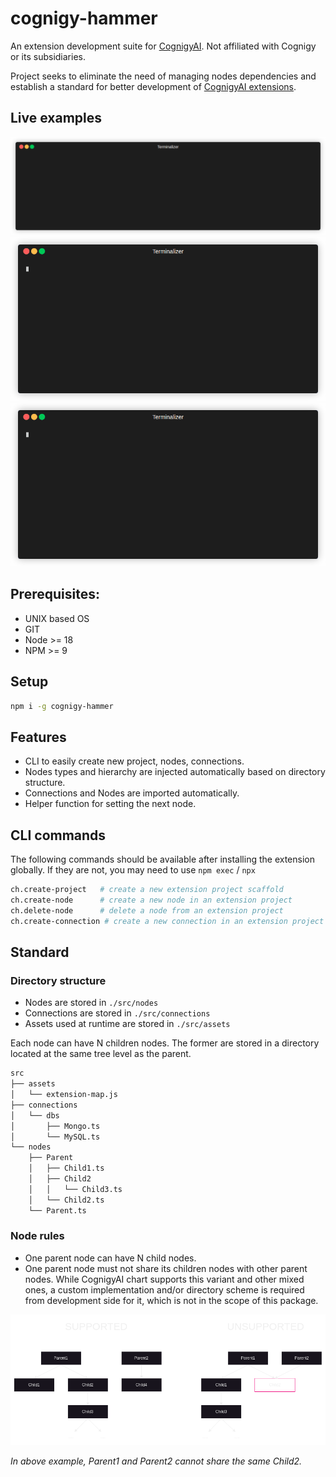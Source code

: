 # cognigy-hammer

An extension development suite for <a href="https://www.cognigy.com/" target="_blank">CognigyAI</a>. Not affiliated with Cognigy or its subsidiaries.

Project seeks to eliminate the need of managing nodes dependencies and establish a standard for better development of <a href="https://github.com/Cognigy/Extensions" target="_blank">CognigyAI extensions</a>.

## Live examples

<img src="./demos/create-extension.demo.gif">
<img src="./demos/create-node.demo.gif">
<img src="./demos/delete-node.demo.gif">

## Prerequisites:

- UNIX based OS
- GIT
- Node >= 18
- NPM >= 9

## Setup

```bash
npm i -g cognigy-hammer
```

## Features

- CLI to easily create new project, nodes, connections.
- Nodes types and hierarchy are injected automatically based on directory structure.
- Connections and Nodes are imported automatically.
- Helper function for setting the next node.

## CLI commands

The following commands should be available after installing the extension globally. If they are not, you may need to use `npm exec` / `npx`
```bash
ch.create-project   # create a new extension project scaffold
ch.create-node      # create a new node in an extension project
ch.delete-node      # delete a node from an extension project
ch.create-connection # create a new connection in an extension project
```

## Standard

### Directory structure

- Nodes are stored in `./src/nodes`
- Connections are stored in `./src/connections`
- Assets used at runtime are stored in `./src/assets`

Each node can have N children nodes. The former are stored in a directory located at the same tree level as the parent.
```bash
src
├── assets
│   └── extension-map.js
├── connections
│   └── dbs
│       ├── Mongo.ts
│       └── MySQL.ts
└── nodes
    ├── Parent
    │   ├── Child1.ts
    │   ├── Child2
    │   │   └── Child3.ts
    │   └── Child2.ts
    └── Parent.ts
```

### Node rules

- One parent node can have N child nodes.
- One parent node must not share its children nodes with other parent nodes. While CognigyAI chart supports this variant and other mixed ones, a custom implementation and/or directory scheme is required from development side for it, which is not in the scope of this package.

<img src="./diagrams//nodes.drawio.png">

<i>In above example, Parent1 and Parent2 cannot share the same Child2.</i>
